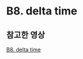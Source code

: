 # B8. delta time

## 참고한 영상
[B8. delta time](https://www.youtube.com/watch?v=QGFaA3WYAwk&list=PLO-mt5Iu5TeZa9dsqMVvXuSfVxwR_2AOz&index=9)
